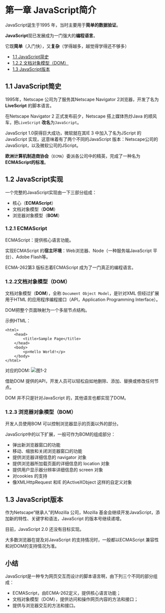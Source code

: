 # 第一章 JavaScript简介
JavaScript诞生于1995 年，当时主要用于**简单的数据验证**。

**JavaScript**现已发展成为一门强大的**编程语言**。

它既**简单**（入门快），又**复杂**（学得越多，越觉得学得还不够多）

- [1.1 JavaScript简史](#JavaScript简史)
- [1.2.2 文档对象模型（DOM）](#1.2.2文档对象模型（DOM）)
- [1.3 JavaScript版本](#1.3)

## 1.1 JavaScript简史
1995年，Netscape 公司为了服务其Netscape Navigator 2浏览器，开发了名为**LiveScript** 的脚本语言。

在Netscape Navigator 2 正式发布前夕，Netscape 搭上媒体热炒Java 的顺风车，把`LiveScript` **改名**为`JavaScript`。

JavaScript 1.0获得巨大成功，微软就在其IE 3 中加入了名为JScript 的JavaScript 实现，这意味着有了两个不同的JavaScript 版本：Netscape公司的JavaScript，以及微软公司的JScript。

**欧洲计算机制造商协会**（`ECMA`）委派各公司中的精英，完成了一种名为**ECMAScript的标准**。

## 1.2 JavaScript实现
一个完整的JavaScript实现由一下三部分组成：

- 核心（**ECMAScript**）
- 文档对象模型（**DOM**）
- 浏览器对象模型（**BOM**）

### 1.2.1 ECMAScript
ECMAScript：提供核心语言功能。

实现ECMAScript 的**宿主环境**：Web浏览器、Node（一种服务端JavaScript 平台）、Adobe Flash等。

ECMA-262第3 版标志着ECMAScript 成为了一门真正的编程语言。

### 1.2.2文档对象模型（DOM）
文档对象模型（**DOM**），全称 `Document Object Model`，是针对XML 但经过扩展用于HTML 的应用程序编程接口（API，Application Programming Interface）。

DOM把整个页面映射为一个多层节点结构。

示例HTML：
```
<html>
    <head>
        <title>Sample Page</title>
    </head>
    <body>
        <p>Hello World!</p>
    </body>
</html>
```

对应的DOM:
![图1-2](https://user-images.githubusercontent.com/13659856/35961787-d2f184b8-0ce9-11e8-9029-93afbc3d2ee9.PNG)

借助DOM 提供的API，开发人员可以轻松自如地删除、添加、替换或修改任何节点。

DOM 并不只是针对JavaScript 的，其他语言也都实现了DOM。

### 1.2.3 浏览器对象模型（BOM）
开发人员使用BOM 可以控制浏览器显示的页面以外的部分。

JavaScript中的以下扩展，一般可作为BOM的组成部分：

- 弹出新浏览器窗口的功能
- 移动、缩放和关闭浏览器窗口的功能
- 提供浏览器详细信息的 navigator 对象
- 提供浏览器所加载页面的详细信息的 location 对象
- 提供用户显示器分辨率详细信息的 screen 对象
- 对cookies 的支持
- 像XMLHttpRequest 和IE 的ActiveXObject 这样的自定义对象

## 1.3 JavaScript版本
作为Netscape“继承人”的Mozilla 公司，Mozilla 基金会继续开发JavaScript，添加新的特性、关键字和语法，JavaScript 的版本号继续递增。

目前，JavaScript 2.0 还没有目标实现。

大多数浏览器在提及对JavaScript 的支持情况时，一般都以ECMAScript 兼容性和对DOM的支持情况为准。

## 小结
JavaScript是一种专为网页交互而设计的脚本语言啊，由下列三个不同的部分组成：

- ECMAScript，由ECMA-262定义，提供核心语言功能；
- 文档对象模型（DOM），提供访问和操作网页内容的方法和接口；
- 提供与浏览器交互的方法和接口。
